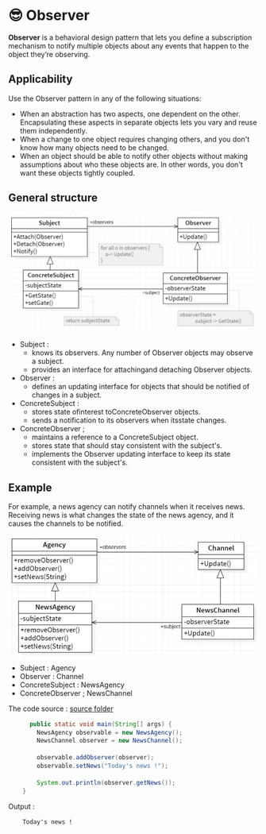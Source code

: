 # 😎 Observer

<b>Observer</b> is a behavioral design pattern that lets you define a subscription mechanism to notify multiple objects about any events that happen to the object they’re observing.

## Applicability

Use the Observer pattern in any of the following situations:

- When an abstraction has two aspects, one dependent on the other. Encapsulating these aspects in separate objects lets you vary and reuse them independently.
- When a change to one object requires changing others, and you don't know
  how many objects need to be changed.
- When an object should be able to notify other objects without making assumptions about who these objects are. In other words, you don't want these
  objects tightly coupled.

## General structure

<p align="center">
  <img src="../../images/observer.png" width="700" />
</p>

- Subject :
  - knows its observers. Any number of Observer objects may observe a subject.
  - provides an interface for attachingand detaching Observer objects.
- Observer :
  - defines an updating interface for objects that should be notified of changes in a subject.
- ConcreteSubject :
  - stores state ofinterest toConcreteObserver objects.
  - sends a notification to its observers when itsstate changes.
- ConcreteObserver ;
  - maintains a reference to a ConcreteSubject object.
  - stores state that should stay consistent with the subject's.
  - implements the Observer updating interface to keep its state consistent
    with the subject's.

## Example

For example, a news agency can notify channels when it receives news. Receiving news is what changes the state of the news agency, and it causes the channels to be notified.

<p align="center">
  <img src="../../images/observer-example.png" width="700" />
</p>

- Subject : Agency
- Observer : Channel
- ConcreteSubject : NewsAgency
- ConcreteObserver ; NewsChannel

The code source : [source folder](./src)

```Java
      public static void main(String[] args) {
        NewsAgency observable = new NewsAgency();
        NewsChannel observer = new NewsChannel();

        observable.addObserver(observer);
        observable.setNews("Today's news !");

        System.out.println(observer.getNews());
    }

```

Output :

```
    Today's news !
```
